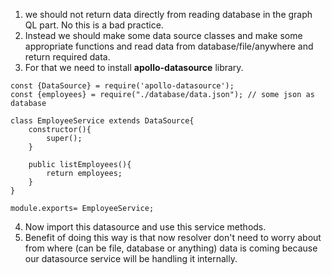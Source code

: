1. we should not return data directly from reading database in the graph QL part. No this is a bad practice.
2. Instead we should make some data source classes and make some appropriate functions and read data from database/file/anywhere and return required data.
3. For that we need to install **apollo-datasource** library. 
```
const {DataSource} = require('apollo-datasource');
const {employees} = require("./database/data.json"); // some json as database

class EmployeeService extends DataSource{
    constructor(){
        super();
    }

    public listEmployees(){
        return employees;
    }
}

module.exports= EmployeeService;
```
4. Now import this datasource and use this service methods.
5. Benefit of doing this way is that now resolver don't need to worry about from where (can be file, database or anything) data is coming because our datasource service will be handling it internally.